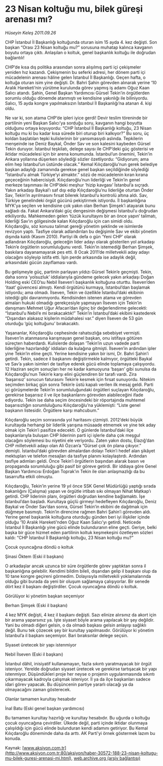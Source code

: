 # 23 Nisan koltuğu mu, bilek güreşi arenası mı?

*Hüseyin Keleş 2011.09.26*

<font class="agenda2NewsSpot">
 CHP İstanbul İl Başkanlığı koltuğunda oturan isim 15 ayda 4. kez değişti. Son başkan “Orası 23 Nisan koltuğu mu?” sorusuna muhatap kalınca kavganın boyutu ortaya çıktı. Anlaşılan o koltuk, genel başkanlık koltuğu ile doğrudan bağlantılı!
</font>
<font class="newsDetail">
 <p>
  CHP’de kısa dış politika arasından sonra alışılmış parti içi çekişmeler yeniden hız kazandı. Çekişmenin bu seferki adresi, her dönem parti içi mücadelenin arenası hâline gelen İstanbul İl Başkanlığı. Geçen hafta, o koltuğa oturan isim yine değişti. Dr. Bahri Şahin görevden alınarak yerine ‘10 Aralık Hareketi’nin yürütme kurulunda görev yapmış iş adamı Oğuz Kaan Salıcı atandı. Şahin, Genel Başkan Yardımcısı Gürsel Tekin’in örgütlerden sorumlu olduğu dönemde atanmıştı ve kendisine yakınlığı ile biliniyordu. Salıcı, 15 ayda kongre yapılmaksızın İstanbul İl Başkanlığı’na atanan 4. kişi oldu.
 </p>
 <p>
 </p>
 <p>
  Ne var ki, son atama CHP’de ipleri iyice gerdi! Devir teslim töreninde bir partilinin yeni Başkan Salıcı’ya sorduğu soru, kavganın hangi boyutta olduğunu ortaya koyuyordu: “CHP İstanbul İl Başkanlığı koltuğu, 23 Nisan koltuğu mu ki bu kadar kısa sürede biri oturup biri kalkıyor?” Bu soru, üç koldan başlatılan tepki kulislerinin bir yansımasıydı aslında. Tepkilerin menşeinde ise Deniz Baykal, Önder Sav ve son kalesini kaybeden Gürsel Tekin duruyor. İstanbul teşkilatı, delege sayısı ile CHP’deki güç gösterisi ve iktidar mücadelesi için bir arena konumunda. İstanbul’un önemini, Tekin’in Ankara yollarına düşerken söylediği sözler özetliyordu: “Gidiyorum; ama elim hep İstanbul’un üstünde olacak.” Kemal Kılıçdaroğlu’nun gerek belediye başkan adaylığı zamanında gerekse genel başkan seçildiğinde söylediği “İstanbul’u almak Türkiye’yi almaktır.” sözü de mücadelenin kıran kırana geçeceğinin habercisiydi. Kılıçdaroğlu’nun liderliği ve Tekin’in genel merkeze taşınması ile CHP’deki meşhur ‘hizip kavgası’ İstanbul’a sıçradı. Yakın arkadaşı Baykal’ı saf dışı edip Kılıçdaroğlu’nu liderliğe oturtan Önder Sav, Tekin’in ayrılmasını fırsat bilerek İstanbul’u kontrolü altına aldı. Sav, Türkiye genelindeki örgüt gücünü pekiştirmek istiyordu. İl başkanlığına MYK’ya seçilen ve kendisine çok yakın olan Berhan Şimşek’i atayarak bunu sağladı da. Fakat Ankara’daki güç dengesinin değişmesi İstanbul’u doğrudan etkiliyordu. Mahkemeden gelen ‘tüzük kurultayını bir an önce yapın’ talimatı, liderliği Sav’ın gölgesinde kalan Kılıçdaroğlu için can simidi oldu. Kılıçdaroğlu, söz konusu talimat gereği yönetim şeklinde ve isimlerde revizyon yaptı. Tasfiye olarak adlandırılan bu değişimle Sav ve ekibi yönetim dışında kaldı (Kasım 2010). Partiyi ilk defa o gün ‘Yeni CHP’ olarak adlandıran Kılıçdaroğlu, geleceğin lider adayı olarak gösterilen yol arkadaşı Tekin’e örgütlerin sorumluluğunu verdi. Tekin’in istemediği Berhan Şimşek, baskılara dayanamayarak pes etti. 8 Ocak 2011’de milletvekili aday adayı olacağını söyleyip istifa etti. İşin perde arkasında ise adaylık değil, arkasındaki gücün zayıflaması vardı.
 </p>
 <p>
 </p>
 <p>
  Bu gelişmeyle güç, partinin parlayan yıldızı Gürsel Tekin’e geçmişti. Tekin, daha sonra ‘yolsuzluk’ iddialarıyla gündeme gelecek yakın arkadaşı Doğan Holding eski CEO’su Nebil İlseven’i başkanlık koltuğuna oturttu. İlseven’den ‘itaat’ güvencesi almıştı. Kendi örgütünü kurmaya, İstanbul’dan başlamak istiyordu; ama olmadı. İlseven, Tekin ve özellikle İstanbul’daki ekibinin istediği gibi davranmıyordu. Kendisinden istenen atama ve görevden almaları hukuki olmadığı gerekçesiyle yapmayan İlseven için Tekin’in danışmanı Mehmet Uğur Afacan’dan ilginç bir değerlendirme gelecekti: “İstanbul’u Nebil’e mi bırakacaktık!” Tekin’in İstanbul’daki ekibini kastederek “Dışarıdan alakasız kişilerin müdahalesi var.” diyen İlseven de 53 gün oturduğu ‘güç koltuğunu’ bırakacaktı.
 </p>
 <p>
 </p>
 <p>
  Yaşananlar, Kılıçdaroğlu cephesinde rahatsızlığa sebebiyet vermişti. İlseven’in atanmasına karışmayan genel başkan, onu istifaya götüren süreçten haberdardı. Kulislerde dolaşan ‘Tekin’in uzun vadede parti liderliğine hazırlandığı’ iddiaları da kulağına gitmişti. İlseven’in ardından ipler yine Tekin’in eline geçti. Yerine kendisine yakın bir ismi, Dr. Bahri Şahin’i getirdi. Tekin, sadece il başkanını değiştirmekle kalmıyor, örgütteki Baykal ve Sav’a yakın isimleri de tasfiye ederek gücü elinde toplamaya çalışıyordu. 12 Haziran seçim sonuçları her ne kadar kamuoyuna ‘başarı’ gibi sunulsa da Kılıçdaroğlu’nun Tekin’e karşı elini güçlendiren bir tarafı vardı. Zira ‘başarısız’ sonucun faturasını Tekin’e kesmek için fırsat sunuyordu. Nitekim seçimden birkaç gün sonra Tekin’e üstü kapalı verilen ilk mesaj geldi. Parti içi görüşmelerde Tekin’in sorumluluğundaki örgütleri suçlayan Kılıçdaroğlu, gerekirse başarısız il ve ilçe başkanlarını görevden alabileceğini ifade ediyordu. Tekin ise daha seçim öncesindeki bir röportajında muhtemel başarısızlığın sorumluluğunu Kılıçdaroğlu’na yüklemişti: “Liste genel başkanın listesidir. Örgütlere karşı mahcubum.”
 </p>
 <p>
 </p>
 <p>
  Kılıçdaroğlu seçim sonrasında yol haritasını çizmişti. 2012’deki büyük kurultayda herhangi bir liderlik yarışına müsaade etmemek ve yine tek aday olmak için Tekin’i pasifize edecekti. O günlerde İstanbul’daki ilçe başkanlarıyla buluşan CHP liderinin parti içi işlerle daha çok meşgul olacağını söylemesi bu niyetini ele veriyordu. Zaten yakın dostu, Elazığ’dan CHP milletvekili adayı olan Ali Özcan’a “Gürsel çok ön plana çıkıyor.” demişti. İstanbul’daki görevden almalardan dolayı Tekin’i hedef alan şikâyet mektupları ve telefon mesajları da tasfiye planını kolaylaştırdı. Ardından tasfiye adımları geldi. Önce Tekin’i örgütlerin başından alarak basın ve propaganda sorumluluğu gibi pasif bir göreve getirdi. Bir iddiaya göre Genel Başkan Yardımcısı Erdoğan Toprak’ın Tekin ile olan anlaşmazlığı da bu tasarrufta etkili olmuştu.
 </p>
 <p>
 </p>
 <p>
  Kılıçdaroğlu, Tekin’in yerine 19 yıl önce SSK Genel Müdürlüğü yaptığı sırada bakanlığını (Çalışma) yapan ve örgütle irtibatı sıkı olmayan Nihat Matkap’ı getirdi. CHP liderinin planı, örgütleri doğrudan kendine bağlamaktı. İşe İstanbul’dan  başladı. Kurultaya güçlü girmeyi hedefleyen Kılıçdaroğlu, Deniz Baykal ve Önder Sav’dan sonra, Gürsel Tekin’in ekibini de dağıtmak için düğmeye basmıştı. Tekin’in direncine rağmen Bahri Şahin’i görevden aldı. Yerine genel başkanlık koltuğuna oturduğu günden beri iyi ilişkiler içinde olduğu ‘10 Aralık Hareketi’nden Oğuz Kaan Salıcı’yı getirdi.  Neticede İstanbul İl Başkanlığı yine gücü elinde bulunduranın eline geçti. Geriye, belki başka bir güce hizmet eden partilinin koltuk keşmekeşini özetleyen sözleri kaldı: “CHP İstanbul İl Başkanlığı koltuğu, 23 Nisan koltuğu mu?”
 </p>
 <p>
 </p>
 <p>
 </p>
 <p>
  Çocuk oyuncağına döndü o koltuk
 </p>
 <p>
 </p>
 <p>
  Şinasi Öktem (Eski il başkanı)
 </p>
 <p>
 </p>
 <p>
  O arkadaşlar ancak uzunca bir süre örgütlerde görev yaptıktan sonra il başkanlığına gelebilir. Kendimi bildim bileli, dışarıdan gelip il başkanı olup da 10 tane kongre geçireni görmedim. Dolayısıyla milletvekili yoklamalarında olduğu gibi burada da yeni bir oluşum sağlamaya çalışıyorlar. Bir senede dört kez il başkanı değiştirdiler. Çocuk oyuncağına döndü o koltuk.
 </p>
 <p>
 </p>
 <p>
 </p>
 <p>
  Görülüyor ki yönetim başkan seçemiyor
 </p>
 <p>
 </p>
 <p>
  Berhan Şimşek (Eski il başkanı)
 </p>
 <p>
 </p>
 <p>
  4 kez MYK değişti, 4 kez il başkanı değişti. Sazı elinize alırsınız da akort için bir arama yaparsınız ya. İşte siyaset böyle arama yapılacak bir şey değildir. Yani bu olmadı diğeri gelsin, o da olmadı başkası gelsin anlayışı sağlıklı değil. Bunu tek çözecek şey bir kurultay yapılmasıdır. Görülüyor ki yönetim İstanbul’a il başkanı seçemiyor. Bari bıraksınlar delege seçsin.
 </p>
 <p>
 </p>
 <p>
 </p>
 <p>
  Siyaset üretecek bir yapı istenmiyor
 </p>
 <p>
 </p>
 <p>
  Nebil İlseven (Eski il başkanı)
 </p>
 <p>
 </p>
 <p>
  İstanbul dâhil, inisiyatif kullanamayan, fazla sıkıntı yaratmayacak bir örgüt isteniyor. Yerelde doğrudan siyaset üretecek ve gerekirse tartışacak bir yapı istenmiyor. Düşündükleri proje her neyse o projenin uygulanmasında sıkıntı çıkarmayacak kadroyla çalışmak isteniyor. İl ya da ilçe başkanları sadece idari görev yapacak. Bu düşüncenin partiye yararlı olacağı ya da olmayacağını zaman gösterecek.
 </p>
 <p>
 </p>
 <p>
 </p>
 <p>
  Olanlar tamamen kurultay hesabıdır
 </p>
 <p>
 </p>
 <p>
  İnal Batu (Eski genel başkan yardımcısı)
 </p>
 <p>
 </p>
 <p>
  Bu tamamen kurultay hazırlığı ve kurultay hesabıdır. Bu uğurda o koltuğu çocuk oyuncağına çevirdiler. Ülkede değil, parti içinde iktidar olunmaya çalışıldığı için gücü elinde bulunduran kendi adamını getiriyor. Bu Kemal Kılıçdaroğlu döneminde daha da arttı. AK Parti’yi örnek göstermek lazım bu konuda.
 </p>
</font>

Kaynak: [www.aksiyon.com.tr](http://www.aksiyon.com.tr:80/aksiyon/haber-30572-188-23-nisan-koltugu-mu-bilek-guresi-arenasi-mi.html), [web.archive.org (arşiv bağlantısı)](http://web.archive.org/web/20111222002650/http://www.aksiyon.com.tr:80/aksiyon/haber-30572-188-23-nisan-koltugu-mu-bilek-guresi-arenasi-mi.html)
